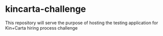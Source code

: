 # kincarta-challenge
This repository will serve the purpose of hosting the testing application for Kin+Carta hiring process challenge
